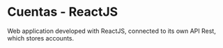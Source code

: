 # Cuentas - ReactJS

Web application developed with ReactJS, connected to its own API Rest, which stores accounts.
